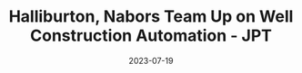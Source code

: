 ---
category:
- .nan
date: 2023-07-19
keyword_suggestion: ubuntu install docker
post_inspiration: https://jpt.spe.org/halliburton-nabors-team-up-on-well-construction-automation
silot_terms: digital automation
title: Halliburton, Nabors Team Up on Well Construction <b>Automation</b> - JPT
---